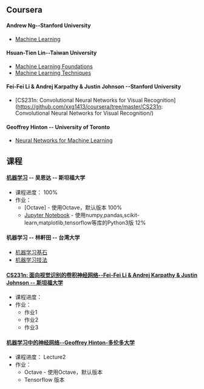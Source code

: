 ## Coursera

#### Andrew Ng--Stanford University 

- [Machine Learning](https://github.com/xxg1413/coursera/tree/master/Machine%20Learning-Andrew%20Ng)


#### Hsuan-Tien Lin--Taiwan University
- [Machine Learning Foundations](https://github.com/xxg1413/coursera/tree/master/Machine%20Learning%20Foundations)
- [Machine Learning Techniques](https://github.com/xxg1413/coursera/tree/master/Machine%20Learning%20Techniques)


#### Fei-Fei Li & Andrej Karpathy & Justin Johnson --Stanford University 
- [CS231n: Convolutional Neural Networks for Visual Recognition](https://github.com/xxg1413/coursera/tree/master/CS231n: Convolutional Neural Networks for Visual Recognition/)


#### Geoffrey Hinton -- University of Toronto
- [Neural Networks for Machine Learning](https://www.coursera.org/learn/neural-networks/home/welcome)


## 课程

#### [机器学习](https://github.com/xxg1413/coursera/tree/master/Machine%20Learning-Andrew%20Ng) -- 吴恩达 -- 斯坦福大学

- 课程进度： 100%
- 作业：
	- [Octave] - 使用Octave，默认版本  100%
	- [Jupyter Notebook](https://github.com/xxg1413/coursera/tree/master/Machine%20Learning-Andrew%20Ng/Jupyter%20Notebook) - 使用numpy,pandas,scikit-learn,matplotlib,tensorflow等库的Python3版  12%


#### 机器学习 -- 林軒田 -- 台湾大学
- [机器学习基石](https://github.com/xxg1413/coursera/tree/master/Machine%20Learning%20Foundations)
- [机器学习技法](https://github.com/xxg1413/coursera/tree/master/Machine%20Learning%20Techniques)




#### [CS231n: 面向视觉识别的卷积神经网络--Fei-Fei Li & Andrej Karpathy & Justin Johnson -- 斯坦福大学](https://github.com/xxg1413/coursera/tree/master/CS231n:%20Convolutional%20Neural%20Networks%20for%20Visual%20Recognition)

- 课程进度： 
- 作业：
	- 作业1
	- 作业2
	- 作业3 


#### [机器学习中的神经网络--Geoffrey Hinton-多伦多大学](https://github.com/xxg1413/coursera/tree/master/Neural%20Networks%20for%20Machine%20Learning)
- 课程进度： Lecture2
- 作业：
	- Octave - 使用Octave，默认版本  
	- Tensorflow 版本
